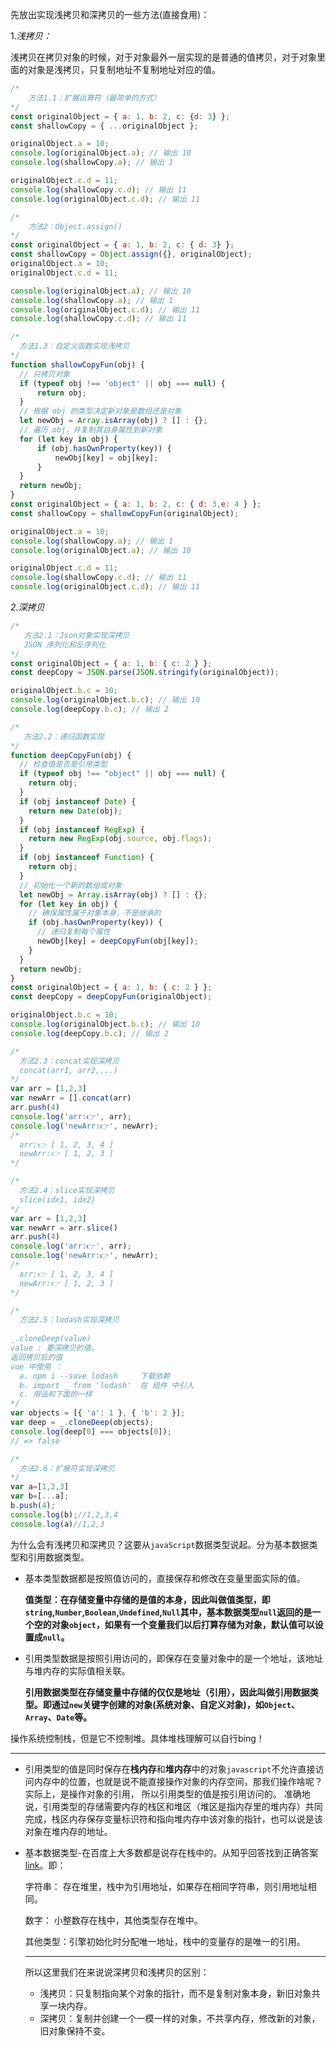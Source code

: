 先放出实现浅拷贝和深拷贝的一些方法(直接食用)：

1.*浅拷贝：*

浅拷贝在拷贝对象的时候，对于对象最外一层实现的是普通的值拷贝，对于对象里面的对象是浅拷贝，只复制地址不复制地址对应的值。

```javascript
/* 
    方法1.1：扩展运算符（最简单的方式）
*/
const originalObject = { a: 1, b: 2, c: {d: 3} };
const shallowCopy = { ...originalObject };

originalObject.a = 10;
console.log(originalObject.a); // 输出 10
console.log(shallowCopy.a); // 输出 1

originalObject.c.d = 11;
console.log(shallowCopy.c.d); // 输出 11
console.log(originalObject.c.d); // 输出 11
```

```javascript
/* 
    方法2：Object.assign()
*/
const originalObject = { a: 1, b: 2, c: { d: 3} };
const shallowCopy = Object.assign({}, originalObject);
originalObject.a = 10;
originalObject.c.d = 11;

console.log(originalObject.a); // 输出 10
console.log(shallowCopy.a); // 输出 1
console.log(originalObject.c.d); // 输出 11
console.log(shallowCopy.c.d); // 输出 11

```

```javascript
/* 
  方法1.3：自定义函数实现浅拷贝
*/
function shallowCopyFun(obj) {
  // 只拷贝对象
  if (typeof obj !== 'object' || obj === null) {
      return obj;
  }
  // 根据 obj 的类型决定新对象是数组还是对象
  let newObj = Array.isArray(obj) ? [] : {};
  // 遍历 obj，并复制其自身属性到新对象
  for (let key in obj) {
      if (obj.hasOwnProperty(key)) {
          newObj[key] = obj[key];
      }
  }
  return newObj;
}
const originalObject = { a: 1, b: 2, c: { d: 3,e: 4 } };
const shallowCopy = shallowCopyFun(originalObject);

originalObject.a = 10;
console.log(shallowCopy.a); // 输出 1
console.log(originalObject.a); // 输出 10

originalObject.c.d = 11;
console.log(shallowCopy.c.d); // 输出 11
console.log(originalObject.c.d); // 输出 11
```



*2.深拷贝*

```javascript
/* 
   方法2.1：Json对象实现深拷贝
   JSON 序列化和反序列化
*/
const originalObject = { a: 1, b: { c: 2 } };
const deepCopy = JSON.parse(JSON.stringify(originalObject));

originalObject.b.c = 10;
console.log(originalObject.b.c); // 输出 10
console.log(deepCopy.b.c); // 输出 2
```

```javascript
/* 
   方法2.2：递归函数实现
*/
function deepCopyFun(obj) {
  // 检查值是否是引用类型
  if (typeof obj !== "object" || obj === null) {
    return obj;
  }
  if (obj instanceof Date) {
    return new Date(obj);
  }
  if (obj instanceof RegExp) {
    return new RegExp(obj.source, obj.flags);
  }
  if (obj instanceof Function) {
    return obj;
  }
  // 初始化一个新的数组或对象
  let newObj = Array.isArray(obj) ? [] : {};
  for (let key in obj) {
    // 确保属性属于对象本身，不是继承的
    if (obj.hasOwnProperty(key)) {
      // 递归复制每个属性
      newObj[key] = deepCopyFun(obj[key]);
    }
  }
  return newObj;
}
const originalObject = { a: 1, b: { c: 2 } };
const deepCopy = deepCopyFun(originalObject);

originalObject.b.c = 10;
console.log(originalObject.b.c); // 输出 10
console.log(deepCopy.b.c); // 输出 2

```

```javascript
/* 
  方法2.3：concat实现深拷贝
  concat(arr1, arr2,...)
*/
var arr = [1,2,3]
var newArr = [].concat(arr)
arr.push(4)
console.log('arr:👉', arr);
console.log('newArr:👉', newArr);
/* 
  arr:👉 [ 1, 2, 3, 4 ]
  newArr:👉 [ 1, 2, 3 ]
*/
```

```javascript
/* 
  方法2.4：slice实现深拷贝
  slice(idx1, idx2)
*/
var arr = [1,2,3]
var newArr = arr.slice()
arr.push(4)
console.log('arr:👉', arr);
console.log('newArr:👉', newArr);
/* 
  arr:👉 [ 1, 2, 3, 4 ]
  newArr:👉 [ 1, 2, 3 ]
*/
```

```javascript
/* 
  方法2.5：lodash实现深拷贝
  
_.cloneDeep(value)
value : 要深拷贝的值。
返回拷贝后的值
vue 中使用 ：
  a. npm i --save lodash     下载依赖
  b. import _ from 'lodash'  在 组件 中引入 
  c. 用法和下面的一样 
*/
var objects = [{ 'a': 1 }, { 'b': 2 }]; 
var deep = _.cloneDeep(objects);
console.log(deep[0] === objects[0]);
// => false
```

```javascript
/* 
  方法2.6：扩展符实现深拷贝
*/
var a=[1,2,3]
var b=[...a];
b.push(4);
console.log(b);//1,2,3,4
console.log(a)//1,2,3
```



为什么会有浅拷贝和深拷贝？这要从`javaScript`数据类型说起。分为基本数据类型和引用数据类型。

- 基本类型数据都是按照值访问的，直接保存和修改在变量里面实际的值。

  **值类型：在存储变量中存储的是值的本身，因此叫做值类型，即`string`,`Number`,`Boolean`,`Undefined`,`Null`其中，基本数据类型`null`返回的是一个空的对象`object`，如果有一个变量我们以后打算存储为对象，默认值可以设置成`null`。**

- 引用类型数据是按照引用访问的，即保存在变量对象中的是一个地址，该地址与堆内存的实际值相关联。

  **引用数据类型在存储变量中存储的仅仅是地址（引用），因此叫做引用数据类型。即通过`new`关键字创建的对象(系统对象、自定义对象)，如`Object`、`Array`、`Date`等。**

操作系统控制栈，但是它不控制堆。具体堆栈理解可以自行bing！

---

- 引用类型的值是同时保存在**栈内存**和**堆内存**中的对象`javascript`不允许直接访问内存中的位置，也就是说不能直接操作对象的内存空间，那我们操作啥呢？ 实际上，是操作对象的引用， 所以引用类型的值是按引用访问的。 准确地说，引用类型的存储需要内存的栈区和堆区（堆区是指内存里的堆内存）共同完成，栈区内存保存变量标识符和指向堆内存中该对象的指针，也可以说是该对象在堆内存的地址。

- 基本数据类型-在百度上大多数都是说存在栈中的。从知乎回答找到正确答案[link](https://www.zhihu.com/question/482433315)。即：

  字符串： 存在堆里，栈中为引用地址，如果存在相同字符串，则引用地址相同。

  数字： 小整数存在栈中，其他类型存在堆中。

  其他类型：引擎初始化时分配唯一地址，栈中的变量存的是唯一的引用。

  ---

  所以这里我们在来说说深拷贝和浅拷贝的区别：

  - 浅拷贝：只复制指向某个对象的指针，而不是复制对象本身，新旧对象共享一块内存。
  - 深拷贝：复制并创建一个一模一样的对象，不共享内存，修改新的对象，旧对象保持不变。

  

  

